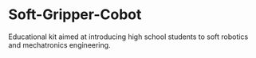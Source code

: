 # Soft-Gripper-Cobot
Educational kit aimed at introducing high school students to soft robotics and mechatronics engineering.
